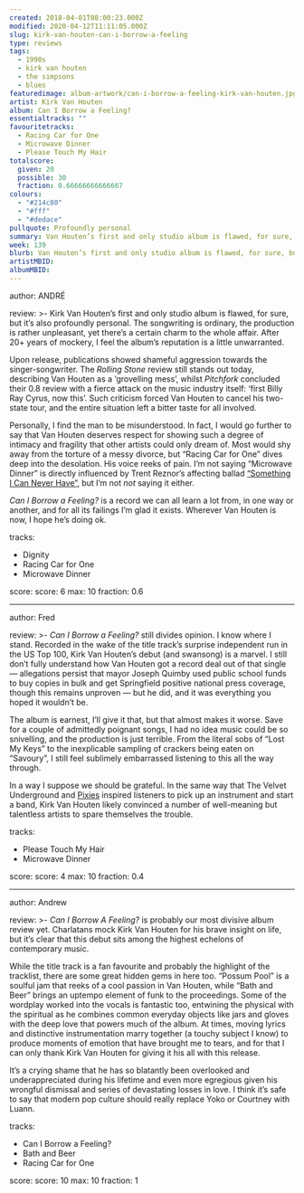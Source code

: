 ```yaml
---
created: 2018-04-01T08:00:23.000Z
modified: 2020-04-12T11:11:05.000Z
slug: kirk-van-houten-can-i-borrow-a-feeling
type: reviews
tags:
  - 1990s
  - kirk van houten
  - the simpsons
  - blues
featuredimage: album-artwork/can-i-borrow-a-feeling-kirk-van-houten.jpg
artist: Kirk Van Houten
album: Can I Borrow a Feeling?
essentialtracks: ""
favouritetracks:
  - Racing Car for One
  - Microwave Dinner
  - Please Touch My Hair
totalscore:
  given: 20
  possible: 30
  fraction: 0.66666666666667
colours:
  - "#214c80"
  - "#fff"
  - "#dedace"
pullquote: Profoundly personal
summary: Van Houten’s first and only studio album is flawed, for sure, but it’s also profoundly personal. The songwriting is ordinary, the production is rather unpleasant, yet there’s a certain charm to the whole affair. After 20+ years of mockery, I feel the album’s reputation is a little unwarranted.
week: 139
blurb: Van Houten’s first and only studio album is flawed, for sure, but also profoundly personal. After 20+ years of mockery its reputation seems a tad unwarranted.
artistMBID: 
albumMBID:
---
```

author: ANDRÉ

review: >-
  Kirk Van Houten’s first and only studio album is flawed, for sure, but it’s also profoundly personal. The songwriting is ordinary, the production is rather unpleasant, yet there’s a certain charm to the whole affair. After 20+ years of mockery, I feel the album’s reputation is a little unwarranted. 
  
  Upon release, publications showed shameful aggression towards the singer-songwriter. The *Rolling Stone* review still stands out today, describing Van Houten as a ‘grovelling mess’, whilst *Pitchfork* concluded their 0.8 review with a fierce attack on the music industry itself: ‘first Billy Ray Cyrus, now this’. Such criticism forced Van Houten to cancel his two-state tour, and the entire situation left a bitter taste for all involved. 
  
  Personally, I find the man to be misunderstood. In fact, I would go further to say that Van Houten deserves respect for showing such a degree of intimacy and fragility that other artists could only dream of. Most would shy away from the torture of a messy divorce, but “Racing Car for One” dives deep into the desolation. His voice reeks of pain. I’m not saying “Microwave Dinner” is directly influenced by Trent Reznor’s affecting ballad [“Something I Can Never Have”](https://www.youtube.com/watch?v=WAGAoy5WZWY), but I’m not *not* saying it either. 
  
  *Can I Borrow a Feeling?* is a record we can all learn a lot from, in one way or another, and for all its failings I’m glad it exists. Wherever Van Houten is now, I hope he’s doing ok.
  
tracks:
  - Dignity
  - ­Racing Car for One
  - ­Microwave Dinner

score:
  score: 6
  max: 10
  fraction: 0.6

---
author: Fred

review: >-
  *Can I Borrow a Feeling?* still divides opinion. I know where I stand. Recorded in the wake of the title track’s surprise independent run in the US Top 100, Kirk Van Houten’s debut (and swansong) is a marvel. I still don’t fully understand how Van Houten got a record deal out of that single — allegations persist that mayor Joseph Quimby used public school funds to buy copies in bulk and get Springfield positive national press coverage, though this remains unproven — but he did, and it was everything you hoped it wouldn’t be. 
  
  The album is earnest, I’ll give it that, but that almost makes it worse. Save for a couple of admittedly poignant songs, I had no idea music could be so snivelling, and the production is just terrible. From the literal sobs of “Lost My Keys” to the inexplicable sampling of crackers being eaten on “Savoury”, I still feel sublimely embarrassed listening to this all the way through. 
  
  In a way I suppose we should be grateful. In the same way that The Velvet Underground and [Pixies](/reviews/pixies-doolittle/) inspired listeners to pick up an instrument and start a band, Kirk Van Houten likely convinced a number of well-meaning but talentless artists to spare themselves the trouble.

tracks:
  - Please Touch My Hair
  - ­Microwave Dinner

score:
  score: 4
  max: 10
  fraction: 0.4

---
author: Andrew

review: >-
  *Can I Borrow A Feeling?* is probably our most divisive album review yet. Charlatans mock Kirk Van Houten for his brave insight on life, but it’s clear that this debut sits among the highest echelons of contemporary music. 
  
  While the title track is a fan favourite and probably the highlight of the tracklist, there are some great hidden gems in here too. “Possum Pool” is a soulful jam that reeks of a cool passion in Van Houten, while “Bath and Beer” brings an uptempo element of funk to the proceedings. Some of the wordplay worked into the vocals is fantastic too, entwining the physical with the spiritual as he combines common everyday objects like jars and gloves with the deep love that powers much of the album. At times, moving lyrics and distinctive instrumentation marry together (a touchy subject I know) to produce moments of emotion that have brought me to tears, and for that I can only thank Kirk Van Houten for giving it his all with this release. 
  
  It’s a crying shame that he has so blatantly been overlooked and underappreciated during his lifetime and even more egregious given his wrongful dismissal and series of devastating losses in love. I think it’s safe to say that modern pop culture should really replace Yoko or Courtney with Luann.

tracks:
  - Can I Borrow a Feeling?
  - ­Bath and Beer
  - ­Racing Car for One
  
score:
  score: 10
  max: 10
  fraction: 1
